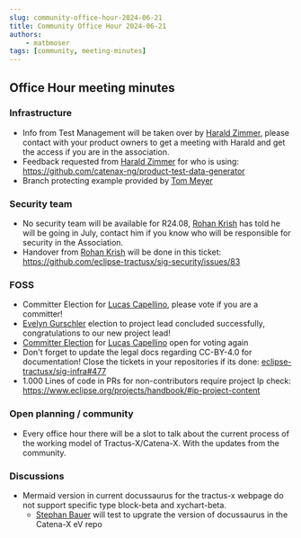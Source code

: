 ```yaml
---
slug: community-office-hour-2024-06-21
title: Community Office Hour 2024-06-21
authors:
    - matbmoser
tags: [community, meeting-minutes]
---
```


## Office Hour meeting minutes

### Infrastructure

- Info from Test Management will be taken over by [Harald Zimmer](https://github.com/ds-hzimmer), please contact with your product owners to get a meeting with Harald and get the access if you are in the association.
- Feedback requested from [Harald Zimmer](https://github.com/ds-hzimmer) for who is using: https://github.com/catenax-ng/product-test-data-generator
- Branch protecting example provided by [Tom Meyer](https://github.com/tom-rm-meyer-ISST)

### Security team

- No security team will be available for R24.08, [Rohan Krish](https://github.com/RoKrish14) has told he will be going in July, contact him if you know who will be responsible for security in the Association.
- Handover from [Rohan Krish](https://github.com/RoKrish14) will be done in this ticket: https://github.com/eclipse-tractusx/sig-security/issues/83

### FOSS

- Committer Election for [Lucas Capellino](https://github.com/arnoweiss), please vote if you are a committer!
- [Evelyn Gurschler](https://github.com/evegufy) election to project lead concluded successfully, congratulations to our new project lead!
- [Committer Election](https://projects.eclipse.org/projects/automotive.tractusx/elections/election-lucas-capellino-eclipse-tractus-x) for [Lucas Capellino](https://github.com/ds-lcapellino) open for voting again
- Don't forget to update the legal docs regarding CC-BY-4.0 for documentation! Close the tickets in your repositories if its done: [eclipse-tractusx/sig-infra#477](https://github.com/eclipse-tractusx/sig-infra/issues/477)
- 1.000 Lines of code in PRs for non-contributors require project Ip check: https://www.eclipse.org/projects/handbook/#ip-project-content

### Open planning / community

- Every office hour there will be a slot to talk about the current process of the working model of Tractus-X/Catena-X. With the updates from the community.

### Discussions

- Mermaid version in current docussaurus for the tractus-x webpage do not support specific type block-beta and xychart-beta.
  - [Stephan Bauer](https://github.com/stephanbcbauer) will test to upgrate the version of docussaurus in the Catena-X eV repo